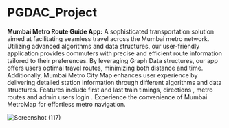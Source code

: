 # PGDAC_Project
**Mumbai Metro Route Guide App:** A sophisticated transportation solution aimed at facilitating seamless travel across the Mumbai metro network. Utilizing advanced algorithms and data structures, our user-friendly application provides commuters with precise and efficient route information tailored to their preferences. By leveraging Graph Data structures, our app offers users optimal travel routes, minimizing both distance and time. Additionally, Mumbai Metro City Map enhances user experience by delivering detailed station information through different algorithms and data structures. Features include first and last train timings, directions , metro routes and admin users login .
Experience the convenience of Mumbai MetroMap for effortless metro navigation.

![Screenshot (117)](https://github.com/sagarikasingha/Mumbai-Metro-Tracker-App_PGDAC_Project/assets/147745127/76be258a-b1ff-4c16-8d3e-c35c53f79d5e)

